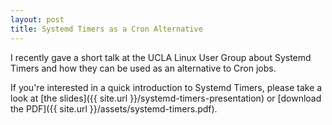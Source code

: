 ```yaml
---
layout: post
title: Systemd Timers as a Cron Alternative
---
```


I recently gave a short talk at the UCLA Linux User Group
about Systemd Timers and how they can be used as an alternative
to Cron jobs.

If you're interested in a quick introduction to Systemd Timers,
please take a look at
[the slides]({{ site.url }}/systemd-timers-presentation)
or
[download the PDF]({{ site.url }}/assets/systemd-timers.pdf).
